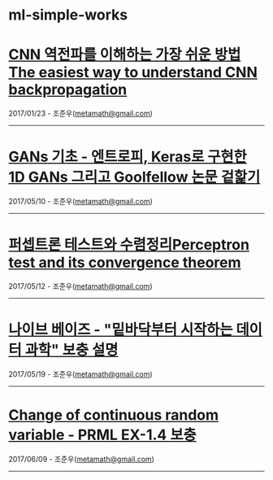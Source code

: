 # ml-simple-works

[CNN 역전파를 이해하는 가장 쉬운 방법The easiest way to understand CNN backpropagation](https://metamath1.github.io/cnn/index.html)
=================================
2017/01/23 - 조준우(metamath@gmail.com)
<hr/>

[GANs 기초 - 엔트로피, Keras로 구현한 1D GANs 그리고 Goolfellow 논문 겉핥기](http://nbviewer.jupyter.org/github/metamath1/ml-simple-works/blob/master/GAN/GANs.ipynb)
=====================================================================
2017/05/10 - 조준우(metamath@gmail.com)
<hr/>

[퍼셉트론 테스트와 수렴정리Perceptron test and its convergence theorem](http://nbviewer.jupyter.org/github/metamath1/ml-simple-works/blob/master/perceptron/perceptron.ipynb)
==================================================================
2017/05/12 - 조준우(metamath@gmail.com)
<hr/>

[나이브 베이즈 - "밑바닥부터 시작하는 데이터 과학" 보충 설명](http://nbviewer.jupyter.org/github/metamath1/ml-simple-works/blob/master/naive/naive.ipynb)
====================================================
2017/05/19 - 조준우(metamath@gmail.com)
<hr/>

[Change of continuous random variable - PRML EX-1.4 보충](http://nbviewer.jupyter.org/github/metamath1/ml-simple-works/blob/master/GAN/change_of_variable.ipynb)
=======================================================
2017/06/09 - 조준우(metamath@gmail.com)
<hr/>
